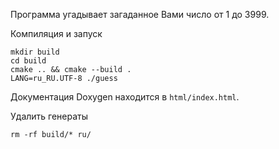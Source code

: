 Программа угадывает загаданное Вами число от 1 до 3999.

Компиляция и запуск

```
mkdir build
cd build
cmake .. && cmake --build .
LANG=ru_RU.UTF-8 ./guess
```

Документация Doxygen находится в `html/index.html`.

Удалить генераты

```
rm -rf build/* ru/
```
